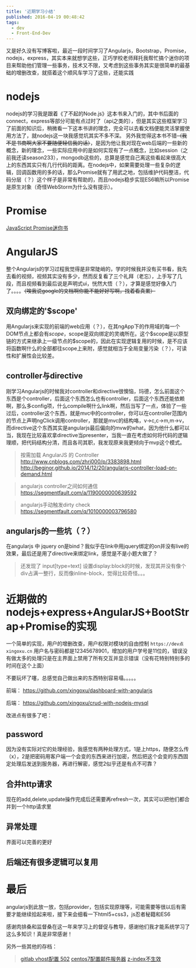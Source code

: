 ```yaml
---
title: '近期学习小结'
published: 2016-04-19 00:48:42
tags:
  - dev
  - Front-End-Dev
---
```


又是好久没有写博客啦，最近一段时间学习了Angularjs，Bootstrap，Promise，nodejs，express，其实本来就想学这些，正巧学校老师拜托我帮忙搞个迷你的项目来帮助他们管理一些事务，技术又不限，又考虑到这些事务其实是很简单的最基础的增删改查，就搭着这个顺风车学习了这些，还能实践

<!-- more -->

# nodejs

nodejs的学习我是跟着《了不起的Node.js》这本书来入门的，其中书后面的connect，express等部分可能有点过时了（api之类的），但是其实这些框架学习了前面的知识后，稍微看一下这本书讲的理念，完全可以去看文档便能灵活掌握使用方法了，就nodejs这一块我感觉坑其实不多不深。
另外我觉得这本书不错~~（我不是书商啊大家不要随便轻信我的话）~~，是因为他让我对现在web后端的一些新的概念，新的理念，一些实际应用中的是如何实现有了一点概念，比如session（之前我还读season233），mongodb这些的，总算是感觉自己离这些看起来很高大上的东西其实只有几行代码的距离。在nodejs中，如果需要处理一些复杂的逻辑，回调函数用的多的话，那么Promise就有了用武之地，包括维护代码整洁，代码分层（？）这个样子是非常有帮助的，而且nodejs稳步实现ES6嘛所以Promise是原生对象（奇怪WebStorm为什么没有提示）。

# Promise

[JavaScript Promise迷你书](http://liubin.org/promises-book/)

# AngularJS

整个Angularjs的学习过程我觉得是非常陡峭的，学的时候我并没有买书看，我先去看的视频，视频其实没有多少，然而反复看了三个礼拜（老忘），上手写了几段，而且视频看到最后说是声明式ui，恍然大悟（？），才算是感觉好像入门了。。。。~~（唉我说google的文档啊你能不能好好写啊，找着看真累）~~


## 双向绑定的'$scope'

用Angularjs来实现的前端的web应用（？），在其ngApp下的作用域的每一个DOM节点上都会有$scope，$scope是双向绑定的灵魂所在。这个\$scope是以原型链的方式来继承上一级节点的\$scope的，因此在实现逻辑复用的时候，是不应该将函数啊什么的全部都往scope上来附，感觉就相当于全局变量污染（？），可读性和扩展性会比较差。


## controller与directive

刚学习Angularjs的时候我对controller和directive很懊恼，玛德，怎么前面这个东西是个controller，后面这个东西怎么也有controller，后面这个东西还能依赖啊，那么多config项，什么compile啊什么link啊，然后当写了一点，体验了一些过后，controller这个东西，就是mvc中的controller，你可以在controller范围内的节点上声明ngClick调用controller，那就是mvc的结构咯，v->c,c->m,m->v，而directive这个东西其实是angularjs最后偏向的mvw的what，因为他什么都可以当，我现在比较喜欢拿directive当presenter，当我一直在考虑如何将代码的逻辑理顺，把代码结构分清，而且各司其职，我发现原来我更倾向于mvp这个模式。



> 按需加载 AngularJS 的 Controller
> http://www.cnblogs.com/zhrj000/p/3383898.html
> http://beginor.github.io/2014/12/20/angularjs-controller-load-on-demand.html

> angularjs controller之间如何通信
> https://segmentfault.com/a/1190000000639592

> angularjs手动触发dirty check
> https://segmentfault.com/q/1010000003796580

## angularjs的一些坑（？）

在angularjs 中 jquery on是bind？我似乎在link中用jquery绑定的on并没有live的效果，最后还是用了directive来绑定link，感觉是不是小题大做了？

> 还发现了 input[type=text] 设置display:block的时候，发现其并没有像个div占满一整行，反而像inline-block，觉得比较奇怪。。。


# 近期做的nodejs+express+AngularJS+BootStrap+Promise的实现

一个简单的实现，用户的增删改查，用户权限对模块的自由控制
```https://dev点xingoxu.cn```
用户名与密码都是12345678901，增加的用户学号是11位的，错误没有做太多的处理只是在主界面上禁用了所有交互并显示错误（没有花特别特别多的时间在这个上面）

不要玩坏了噻，总感觉自己做出来的东西特别容易塌。。。。。

前端：
https://github.com/xingoxu/dashboard-with-angularjs

后端：
https://github.com/xingoxu/crud-with-nodejs-mysql


改进点有很多了吧：

## password
因为没有实际对它的处理经验，我感觉有两种处理方式，1是上https，随便怎么传（x），2是把密码用客户端一个会变的东西来进行加密，然后把这个会变的东西固定处理后发送到服务器，再进行解密，感觉2似乎还是有点不可靠？


## 合并http请求
现在的add,delete,update操作完成后还需要再refresh一次，其实可以把他们都合并到一个http请求里

## 异常处理
界面可以完善的更好


## 后端还有很多逻辑可以复用

# 最后

angularjs到此放一放，包括provider，包括实现原理等，可能需要等很以后有需要才能继续拾起来啦，接下来会细看一下html5+css3，js忍者秘籍和ES6

感谢肉排桑和监督桑在这一年来学习上的督促与教导，感谢他们我才能系统学习了这么多知识！真是非常感谢！

另外一些其他的存档：
> [gitlab vhost配置 502](http://www.yuzhewo.com/2015/11/03/%E4%BF%AE%E6%94%B9gitlab%E4%BD%BF%E7%94%A8%E7%8E%B0%E6%9C%89nginx%E6%9C%8D%E5%8A%A1%E5%8F%8A502%E9%97%AE%E9%A2%98%E8%A7%A3%E5%86%B3/)
> [centos7配置邮件服务器](https://www.fancycoding.com/centos7-mail-server-with-dovecot-postfix-ssl/)
> [z-index不生效](http://blog.sina.com.cn/s/blog_93a6a0c30101fshd.html)
